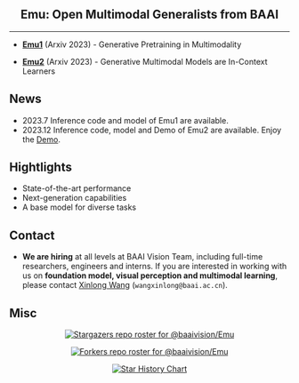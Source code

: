 <div align="center">

<h2>Emu: Open Multimodal Generalists from BAAI</h2>


</div>

---


- [**Emu1**](Emu1) (Arxiv 2023) - Generative Pretraining in Multimodality

- [**Emu2**](Emu2) (Arxiv 2023) - Generative Multimodal Models are In-Context Learners

## News
- 2023.7 Inference code and model of Emu1 are available.
- 2023.12 Inference code, model and Demo of Emu2 are available. Enjoy the [Demo](https://huggingface.co/spaces/BAAI/Emu2).

## Hightlights
- State-of-the-art performance
- Next-generation capabilities
- A base model for diverse tasks

## Contact
- **We are hiring** at all levels at BAAI Vision Team, including full-time researchers, engineers and interns. 
If you are interested in working with us on **foundation model, visual perception and multimodal learning**, please contact [Xinlong Wang](https://www.xloong.wang/) (`wangxinlong@baai.ac.cn`).


## Misc

<div align="center">

[![Stargazers repo roster for @baaivision/Emu](https://reporoster.com/stars/baaivision/Emu)](https://github.com/baaivision/Emu/stargazers)


[![Forkers repo roster for @baaivision/Emu](https://reporoster.com/forks/baaivision/Emu)](https://github.com/baaivision/Emu/network/members)


[![Star History Chart](https://api.star-history.com/svg?repos=baaivision/Emu&type=Date)](https://star-history.com/#baaivision/Emu&Date)

</div>
